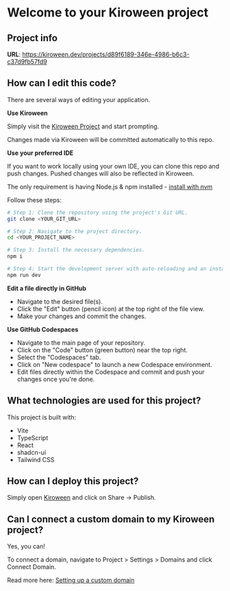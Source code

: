 # Welcome to your Kiroween project

## Project info

**URL**: https://kiroween.dev/projects/d89f6189-346e-4986-b6c3-c37d9fb57fd9

## How can I edit this code?

There are several ways of editing your application.

**Use Kiroween**

Simply visit the [Kiroween Project](https://kiroween.dev/projects/d89f6189-346e-4986-b6c3-c37d9fb57fd9) and start prompting.

Changes made via Kiroween will be committed automatically to this repo.

**Use your preferred IDE**

If you want to work locally using your own IDE, you can clone this repo and push changes. Pushed changes will also be reflected in Kiroween.

The only requirement is having Node.js & npm installed - [install with nvm](https://github.com/nvm-sh/nvm#installing-and-updating)

Follow these steps:

```sh
# Step 1: Clone the repository using the project's Git URL.
git clone <YOUR_GIT_URL>

# Step 2: Navigate to the project directory.
cd <YOUR_PROJECT_NAME>

# Step 3: Install the necessary dependencies.
npm i

# Step 4: Start the development server with auto-reloading and an instant preview.
npm run dev
```

**Edit a file directly in GitHub**

- Navigate to the desired file(s).
- Click the "Edit" button (pencil icon) at the top right of the file view.
- Make your changes and commit the changes.

**Use GitHub Codespaces**

- Navigate to the main page of your repository.
- Click on the "Code" button (green button) near the top right.
- Select the "Codespaces" tab.
- Click on "New codespace" to launch a new Codespace environment.
- Edit files directly within the Codespace and commit and push your changes once you're done.

## What technologies are used for this project?

This project is built with:

- Vite
- TypeScript
- React
- shadcn-ui
- Tailwind CSS

## How can I deploy this project?

Simply open [Kiroween](https://kiroween.dev/projects/d89f6189-346e-4986-b6c3-c37d9fb57fd9) and click on Share -> Publish.

## Can I connect a custom domain to my Kiroween project?

Yes, you can!

To connect a domain, navigate to Project > Settings > Domains and click Connect Domain.

Read more here: [Setting up a custom domain](https://docs.kiroween.dev/features/custom-domain#custom-domain)
